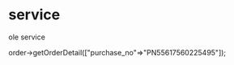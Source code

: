 # service
ole service
<?php

use Service\Foundation\App;

$app = new App(env('APP_ENV'));

//采购单详情
$order_detail = $app->order->getOrderDetail(["purchase_no"=>"PN55617560225495"]);
